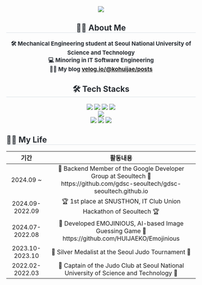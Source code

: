 <div align="center">
    <img src="https://capsule-render.vercel.app/api?type=transparent&color=auto&height=120&text=Welcome%20to%20my%20github👋&animation=fadeIn&fontColor=000000&fontSize=40" />
</div>

<div style="text-align: center;"> 
    <h2 style="border-bottom: 1px solid #d8dee4; color: #282d33;"> 👨‍🎓 About Me </h2>  
    <div style="font-weight: 700; font-size: 15px; color: #282d33;"> 
        🛠️ Mechanical Engineering student at Seoul National University of Science and Technology<br>
        💻 Minoring in IT Software Engineering<br> 
        🧑‍💻 My blog <a href="https://velog.io/@kohuijae/posts">velog.io/@kohuijae/posts</a>
    </div> 
</div>

<div style="text-align: center;">
    <h2 style="border-bottom: 1px solid #d8dee4; color: #282d33;"> 🛠️ Tech Stacks </h2> 
    <div> 
        <img src="https://img.shields.io/badge/Java-007396?style=for-the-badge&logo=Java&logoColor=white">
        <img src="https://img.shields.io/badge/Spring-6DB33F?style=for-the-badge&logo=Spring&logoColor=white">
        <img src="https://img.shields.io/badge/Spring Boot-6DB33F?style=for-the-badge&logo=Spring Boot&logoColor=white">
        <img src="https://img.shields.io/badge/MySQL-4479A1?style=for-the-badge&logo=MySQL&logoColor=white"><br>
        <img src="https://img.shields.io/badge/Android-3DDC84?style=for-the-badge&logo=Android&logoColor=white"><br>
        <img src="https://img.shields.io/badge/Github-181717?style=for-the-badge&logo=Github&logoColor=white">
        <img src="https://img.shields.io/badge/Docker-2496ED?style=for-the-badge&logo=Docker&logoColor=white">
        <img src="https://img.shields.io/badge/Amazon AWS-232F3E?style=for-the-badge&logo=Amazon AWS&logoColor=white">
    </div>
</div>

<div>
    <h2 style="border-bottom: 1px solid #d8dee4; color: #282d33; text-align: left;"> 🧑‍💻 My Life </h2> 
</div>
<div>
    <table>
        <thead>
            <tr>
                <th style="text-align: center;">기간</th>
                <th style="text-align: center;">활동내용</th>
            </tr>
        </thead>
        <tbody>
            <tr>
                <td align="center">2024.09 ~ </td>
                <td align="center">👊 Backend Member of the Google Developer Group at Seoultech 👊<br>https://github.com/gdsc-seoultech/gdsc-seoultech.github.io</td>
            </tr>
            <tr>
                <td align="center">2024.09-2022.09</td>
                <td align="center">🏆 1st place at SNUSTHON, IT Club Union Hackathon of Seoultech 🏆</td>
            </tr>
            <tr>
                <td align="center">2024.07-2022.08</td>
                <td align="center">🎑 Developed EMOJINIOUS, AI-based Image Guessing Game 🎇<br> https://github.com/HUIJAEKO/Emojinious</td>
            </tr>
            <tr>
                <td align="center">2023.10-2023.10</td>
                <td align="center">🥈 Silver Medalist at the Seoul Judo Tournament 🥈</td>
            </tr>
            <tr>
                <td align="center">2022.02-2022.03</td>
                <td align="center">🥋 Captain of the Judo Club at Seoul National University of Science and Technology 🥋</td>
            </tr>
        </tbody>
    </table>
</div>
